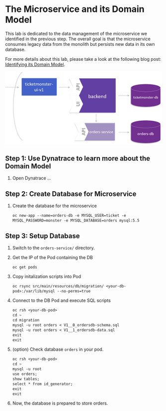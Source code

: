 # The Microservice and its Domain Model

This lab is dedicated to the data management of the microservice we identified in the previous step. The overall goal is that the microservice consumes legacy data from the monolith but persists new data in its own database.

For more details about this lab, please take a look at the following blog post: [Identifying its Domain Model](https://www.dynatrace.com/news/blog/monolith-to-microservices-the-microservice-and-its-domain-model/).

![domain_model](../assets/domain_model.png)

## Step 1: Use Dynatrace to learn more about the Domain Model

1. Open Dynatrace ... 


## Step 2: Create Database for Microservice

1. Create the database for the microservice
    ```
    oc new-app --name=orders-db -e MYSQL_USER=ticket -e MYSQL_PASSWORD=monster -e MYSQL_DATABASE=orders mysql:5.5
    ```

## Step 3: Setup Database

1. Switch to the `orders-service/` directory.

1. Get the IP of the Pod containing the DB
    ```
    oc get pods
    ```

1. Copy initalization scripts into Pod
    ```
    oc rsync src/main/resources/db/migration/ <your-db-pod>:/var/lib/mysql --no-perms=true
    ```

1. Connect to the DB Pod and execute SQL scripts
    ```
    oc rsh <your-db-pod>
    cd ~
    cd migration
    mysql -u root orders < V1__0_ordersdb-schema.sql
    mysql -u root orders < V1__1_ordersdb-data.sql
    exit
    exit
    ```

1. (option) Check database `orders` in your pod.
    ```
    oc rsh <your-db-pod>
    cd ~
    mysql -u root
    use orders;
    show tables;
    select * from id_generator;
    exit
    exit
    ```

1. Now, the database is prepared to store orders.